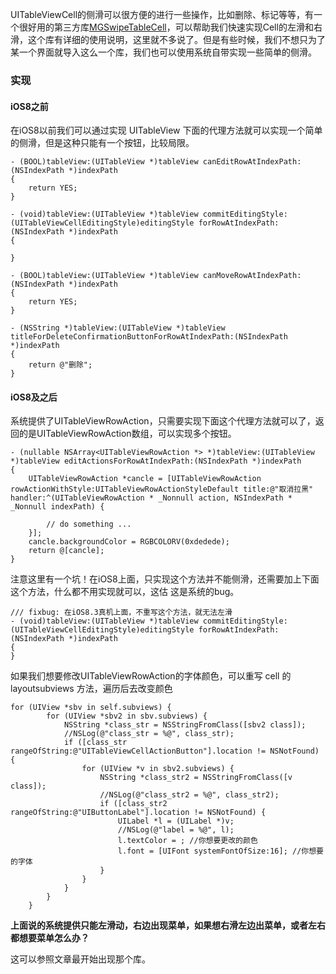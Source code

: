 UITableViewCell的侧滑可以很方便的进行一些操作，比如删除、标记等等，有一个很好用的第三方库[MGSwipeTableCell](https://github.com/MortimerGoro/MGSwipeTableCell)，可以帮助我们快速实现Cell的左滑和右滑，这个库有详细的使用说明，这里就不多说了。但是有些时候，我们不想只为了某一个界面就导入这么一个库，我们也可以使用系统自带实现一些简单的侧滑。


### 实现

#### iOS8之前

在iOS8以前我们可以通过实现 UITableView 下面的代理方法就可以实现一个简单的侧滑，但是这种只能有一个按钮，比较局限。

```
- (BOOL)tableView:(UITableView *)tableView canEditRowAtIndexPath:(NSIndexPath *)indexPath
{
    return YES;
}

- (void)tableView:(UITableView *)tableView commitEditingStyle:(UITableViewCellEditingStyle)editingStyle forRowAtIndexPath:(NSIndexPath *)indexPath
{
    
}

- (BOOL)tableView:(UITableView *)tableView canMoveRowAtIndexPath:(NSIndexPath *)indexPath
{
    return YES;
}

- (NSString *)tableView:(UITableView *)tableView titleForDeleteConfirmationButtonForRowAtIndexPath:(NSIndexPath *)indexPath 
{
    return @"删除";
}
```

#### iOS8及之后

系统提供了UITableViewRowAction，只需要实现下面这个代理方法就可以了，返回的是UITableViewRowAction数组，可以实现多个按钮。

```
- (nullable NSArray<UITableViewRowAction *> *)tableView:(UITableView *)tableView editActionsForRowAtIndexPath:(NSIndexPath *)indexPath
{
    UITableViewRowAction *cancle = [UITableViewRowAction rowActionWithStyle:UITableViewRowActionStyleDefault title:@"取消拉黑" handler:^(UITableViewRowAction * _Nonnull action, NSIndexPath * _Nonnull indexPath) {
        
		// do something ...
    }];
    cancle.backgroundColor = RGBCOLORV(0xdedede);
    return @[cancle];
}
```

注意这里有一个坑！在iOS8上面，只实现这个方法并不能侧滑，还需要加上下面这个方法，什么都不用实现就可以，这估 这是系统的bug。

```
/// fixbug: 在iOS8.3真机上面，不重写这个方法，就无法左滑 
- (void)tableView:(UITableView *)tableView commitEditingStyle:(UITableViewCellEditingStyle)editingStyle forRowAtIndexPath:(NSIndexPath *)indexPath
{
}
```

如果我们想要修改UITableViewRowAction的字体颜色，可以重写 cell 的 layoutsubviews 方法，遍历后去改变颜色

```
for (UIView *sbv in self.subviews) {
        for (UIView *sbv2 in sbv.subviews) {
            NSString *class_str = NSStringFromClass([sbv2 class]);
            //NSLog(@"class_str = %@", class_str);
            if ([class_str rangeOfString:@"UITableViewCellActionButton"].location != NSNotFound) {
                for (UIView *v in sbv2.subviews) {
                    NSString *class_str2 = NSStringFromClass([v class]);
                    //NSLog(@"class_str2 = %@", class_str2);
                    if ([class_str2 rangeOfString:@"UIButtonLabel"].location != NSNotFound) {
                        UILabel *l = (UILabel *)v;
                        //NSLog(@"label = %@", l);
                        l.textColor = ; //你想要更改的颜色
                        l.font = [UIFont systemFontOfSize:16]; //你想要的字体
                    }
                }
            }
        }
    }
```


**上面说的系统提供只能左滑动，右边出现菜单，如果想右滑左边出菜单，或者左右都想要菜单怎么办？**

这可以参照文章最开始出现那个库。


